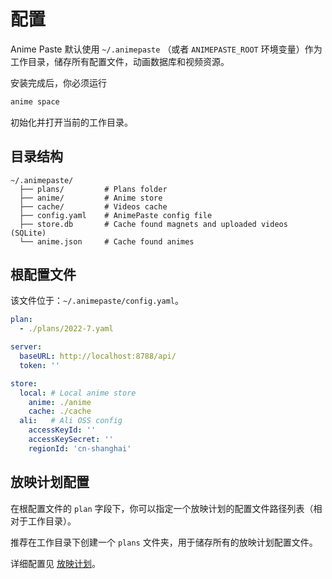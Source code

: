 # 配置

Anime Paste 默认使用 `~/.animepaste` （或者 `ANIMEPASTE_ROOT` 环境变量）作为工作目录，储存所有配置文件，动画数据库和视频资源。

安装完成后，你必须运行

```bash
anime space
```

初始化并打开当前的工作目录。

## 目录结构

```text
~/.animepaste/
  ├── plans/         # Plans folder
  ├── anime/         # Anime store
  ├── cache/         # Videos cache
  ├── config.yaml    # AnimePaste config file
  ├── store.db       # Cache found magnets and uploaded videos (SQLite)
  └── anime.json     # Cache found animes
```

## 根配置文件

该文件位于：`~/.animepaste/config.yaml`。

```yaml
plan:
  - ./plans/2022-7.yaml

server:
  baseURL: http://localhost:8788/api/
  token: ''

store:
  local: # Local anime store
    anime: ./anime
    cache: ./cache
  ali:   # Ali OSS config
    accessKeyId: ''
    accessKeySecret: ''
    regionId: 'cn-shanghai'
```

## 放映计划配置

在根配置文件的 `plan` 字段下，你可以指定一个放映计划的配置文件路径列表（相对于工作目录）。

推荐在工作目录下创建一个 `plans` 文件夹，用于储存所有的放映计划配置文件。

详细配置见 [放映计划](./plan.md)。
